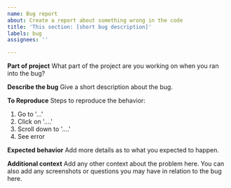 ```yaml
---
name: Bug report
about: Create a report about something wrong in the code
title: 'This section: [short bug description]'
labels: bug
assignees: ''

---
```


**Part of project**
What part of the project are you working on when you ran into the bug?

**Describe the bug**
Give a short description about the bug.

**To Reproduce**
Steps to reproduce the behavior:
1. Go to '...'
2. Click on '....'
3. Scroll down to '....'
4. See error

**Expected behavior**
Add more details as to what you expected to happen.

**Additional context**
Add any other context about the problem here. You can also add any screenshots or questions you may have in relation to the bug here.
